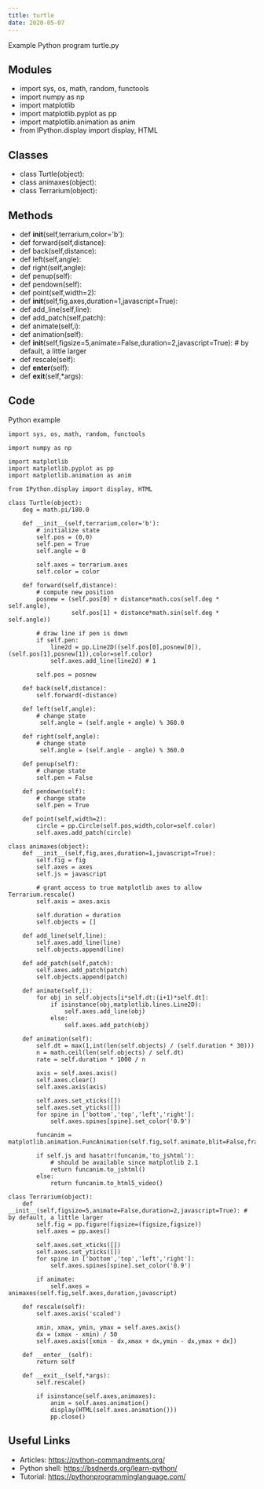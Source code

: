 ```yaml
---
title: turtle
date: 2020-05-07
---
```

Example Python program turtle.py

## Modules

* import sys, os, math, random, functools
* import numpy as np
* import matplotlib
* import matplotlib.pyplot as pp
* import matplotlib.animation as anim
* from IPython.display import display, HTML

## Classes

* class Turtle(object):
* class animaxes(object):
* class Terrarium(object):

## Methods

* def __init__(self,terrarium,color='b'):
* def forward(self,distance):
* def back(self,distance):
* def left(self,angle):
* def right(self,angle):
* def penup(self):
* def pendown(self):
* def point(self,width=2):
* def __init__(self,fig,axes,duration=1,javascript=True):
* def add_line(self,line):
* def add_patch(self,patch):
* def animate(self,i):
* def animation(self):
* def __init__(self,figsize=5,animate=False,duration=2,javascript=True): # by default, a little larger
* def rescale(self):
* def __enter__(self):
* def __exit__(self,*args):

## Code

Python example

    import sys, os, math, random, functools
    
    import numpy as np
    
    import matplotlib
    import matplotlib.pyplot as pp
    import matplotlib.animation as anim
    
    from IPython.display import display, HTML
    
    class Turtle(object):
        deg = math.pi/180.0
        
        def __init__(self,terrarium,color='b'):
            # initialize state
            self.pos = (0,0)
            self.pen = True 
            self.angle = 0
            
            self.axes = terrarium.axes
            self.color = color
            
        def forward(self,distance):
            # compute new position
            posnew = (self.pos[0] + distance*math.cos(self.deg * self.angle),
                      self.pos[1] + distance*math.sin(self.deg * self.angle))
            
            # draw line if pen is down
            if self.pen:
                line2d = pp.Line2D((self.pos[0],posnew[0]),(self.pos[1],posnew[1]),color=self.color)
                self.axes.add_line(line2d) # 1
            
            self.pos = posnew
    
        def back(self,distance):
            self.forward(-distance)            
                
        def left(self,angle):
            # change state
             self.angle = (self.angle + angle) % 360.0
    
        def right(self,angle):
            # change state
             self.angle = (self.angle - angle) % 360.0
                
        def penup(self):
            # change state
            self.pen = False
        
        def pendown(self):
            # change state
            self.pen = True
        
        def point(self,width=2):
            circle = pp.Circle(self.pos,width,color=self.color)
            self.axes.add_patch(circle)
            
    class animaxes(object):
        def __init__(self,fig,axes,duration=1,javascript=True):
            self.fig = fig
            self.axes = axes
            self.js = javascript
            
            # grant access to true matplotlib axes to allow Terrarium.rescale()
            self.axis = axes.axis
            
            self.duration = duration        
            self.objects = []
        
        def add_line(self,line):
            self.axes.add_line(line)
            self.objects.append(line)
            
        def add_patch(self,patch):
            self.axes.add_patch(patch)
            self.objects.append(patch)
            
        def animate(self,i):
            for obj in self.objects[i*self.dt:(i+1)*self.dt]:
                if isinstance(obj,matplotlib.lines.Line2D):
                    self.axes.add_line(obj)
                else:
                    self.axes.add_patch(obj)
        
        def animation(self):
            self.dt = max(1,int(len(self.objects) / (self.duration * 30)))
            n = math.ceil(len(self.objects) / self.dt)        
            rate = self.duration * 1000 / n
            
            axis = self.axes.axis()
            self.axes.clear()
            self.axes.axis(axis)
            
            self.axes.set_xticks([])
            self.axes.set_yticks([])
            for spine in ['bottom','top','left','right']:
                self.axes.spines[spine].set_color('0.9')
            
            funcanim = matplotlib.animation.FuncAnimation(self.fig,self.animate,blit=False,frames=n,interval=rate,repeat=False)    
            
            if self.js and hasattr(funcanim,'to_jshtml'):
                # should be available since matplotlib 2.1
                return funcanim.to_jshtml()
            else:
                return funcanim.to_html5_video()
                       
    class Terrarium(object):    
        def __init__(self,figsize=5,animate=False,duration=2,javascript=True): # by default, a little larger
            self.fig = pp.figure(figsize=(figsize,figsize))
            self.axes = pp.axes()
            
            self.axes.set_xticks([])
            self.axes.set_yticks([])
            for spine in ['bottom','top','left','right']:
                self.axes.spines[spine].set_color('0.9')
            
            if animate:
                self.axes = animaxes(self.fig,self.axes,duration,javascript)
                
        def rescale(self):
            self.axes.axis('scaled')
    
            xmin, xmax, ymin, ymax = self.axes.axis()
            dx = (xmax - xmin) / 50
            self.axes.axis([xmin - dx,xmax + dx,ymin - dx,ymax + dx])
                
        def __enter__(self):
            return self
        
        def __exit__(self,*args):
            self.rescale()
            
            if isinstance(self.axes,animaxes):
                anim = self.axes.animation()
                display(HTML(self.axes.animation()))
                pp.close()
    

## Useful Links

- Articles: https://python-commandments.org/
- Python shell: https://bsdnerds.org/learn-python/
- Tutorial: https://pythonprogramminglanguage.com/
